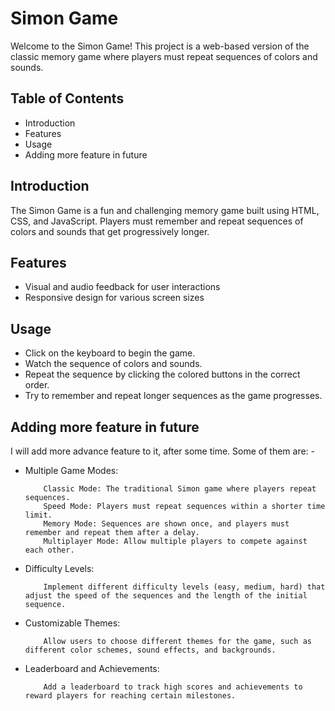 # Simon Game

Welcome to the Simon Game! This project is a web-based version of the classic memory game where players must repeat sequences of colors and sounds.

## Table of Contents

- Introduction
- Features
- Usage
- Adding more feature in future
 


## Introduction

The Simon Game is a fun and challenging memory game built using HTML, CSS, and JavaScript. Players must remember and repeat sequences of colors and sounds that get progressively longer.

## Features

- Visual and audio feedback for user interactions
- Responsive design for various screen sizes

## Usage

- Click on the keyboard to begin the game.
- Watch the sequence of colors and sounds.
- Repeat the sequence by clicking the colored buttons in the correct order.
- Try to remember and repeat longer sequences as the game progresses.

## Adding more feature in future

I will add more advance feature to it, after some time. Some of them are: -

- Multiple Game Modes:
          
          Classic Mode: The traditional Simon game where players repeat sequences.
          Speed Mode: Players must repeat sequences within a shorter time limit.
          Memory Mode: Sequences are shown once, and players must remember and repeat them after a delay.
          Multiplayer Mode: Allow multiple players to compete against each other.
          
- Difficulty Levels:
          
          Implement different difficulty levels (easy, medium, hard) that adjust the speed of the sequences and the length of the initial sequence.

- Customizable Themes:

          Allow users to choose different themes for the game, such as different color schemes, sound effects, and backgrounds.

- Leaderboard and Achievements:

          Add a leaderboard to track high scores and achievements to reward players for reaching certain milestones.
